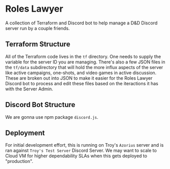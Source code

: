 # Roles Lawyer

A collection of Terraform and Discord bot to help manage a D&D Discord server run by a couple friends.

## Terraform Structure

All of the Terraform code lives in the `tf` directory.
One needs to supply the variable for the server ID you are managing.
There's also a few JSON files in the `tf/data` subdirectory that will hold the more influx aspects of the server like active campaigns, one-shots, and video games in active discussion.
These are broken out into JSON to make it easier for the Roles Lawyer Discord bot to process and edit these files based on the iteractions it has with the Server Admin.


## Discord Bot Structure

We are gonna use npm package `discord.js`.


## Deployment

For initial development effort, this is running on Troy's `Azorius` server and is ran against `Troy's Test Server` Discord Server.
We may want to scale to Cloud VM for higher dependability SLAs when this gets deployed to "production".
